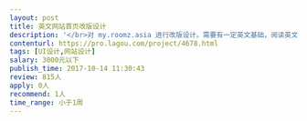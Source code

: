 ```yaml
---                
layout: post       
title: 英文网站首页改版设计           
description: '</br>对 my.roomz.asia 进行改版设计。需要有一定英文基础，阅读英文内容无压力。 主要参考网站：</br>http://www.yujiangongyu.com/</br>'     
contenturl: https://pro.lagou.com/project/4678.html      
tags: [UI设计,网站设计]            
salary: 3000元以下          
publish_time: 2017-10-14 11:30:43         
review: 815人                   
apply: 0人                   
recommend: 1人                   
time_range: 小于1周              
---                 
```

